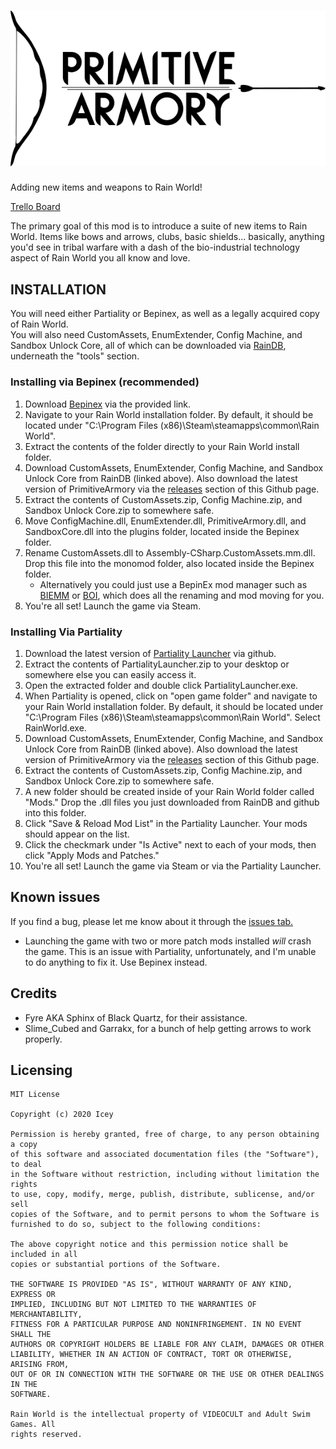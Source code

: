 # ![Primitive Armory Logo](/meta_resources/logo.png "Primitive Armory")

Adding new items and weapons to Rain World!

[Trello Board](https://trello.com/b/hnOcYuNG/primitive-armory)

The primary goal of this mod is to introduce a suite of new items to Rain World. Items like bows and arrows, clubs, basic shields... basically, anything you'd see in tribal warfare with a dash of the bio-industrial technology aspect of Rain World you all know and love.

## INSTALLATION
You will need either Partiality or Bepinex, as well as a legally acquired copy of Rain World.  
You will also need CustomAssets, EnumExtender, Config Machine, and Sandbox Unlock Core, all of which can be downloaded via [RainDB](https://www.raindb.net/), underneath the "tools" section.  
### Installing via Bepinex (recommended)
1. Download [Bepinex](https://drive.google.com/file/d/1WcCCsS3ABBdO1aX-iJGeqeE07YE4Qv88/view) via the provided link.
2. Navigate to your Rain World installation folder. By default, it should be located under "C:\Program Files (x86)\Steam\steamapps\common\Rain World".
3. Extract the contents of the folder directly to your Rain World install folder.
4. Download CustomAssets, EnumExtender, Config Machine, and Sandbox Unlock Core from RainDB (linked above). Also download the latest version of PrimitiveArmory via the [releases](https://github.com/Penguixia/PrimitiveArmory/releases) section of this Github page.
5. Extract the contents of CustomAssets.zip, Config Machine.zip, and Sandbox Unlock Core.zip to somewhere safe.
6. Move ConfigMachine.dll, EnumExtender.dll, PrimitiveArmory.dll, and SandboxCore.dll into the plugins folder, located inside the Bepinex folder. 
7. Rename CustomAssets.dll to Assembly-CSharp.CustomAssets.mm.dll. Drop this file into the monomod folder, also located inside the Bepinex folder.
	- Alternatively you could just use a BepinEx mod manager such as [BIEMM](https://github.com/PaperRonin/BIEMM/releases/) or [BOI](https://github.com/thalber/BOI/releases), which does all the renaming and mod moving for you.
8. You're all set! Launch the game via Steam.  
### Installing Via Partiality
1. Download the latest version of [Partiality Launcher](https://github.com/PartialityModding/PartialityLauncher/releases) via github.
2. Extract the contents of PartialityLauncher.zip to your desktop or somewhere else you can easily access it.
3. Open the extracted folder and double click PartialityLauncher.exe.
4. When Partiality is opened, click on "open game folder" and navigate to your Rain World installation folder. By default, it should be located under "C:\Program Files (x86)\Steam\steamapps\common\Rain World". Select RainWorld.exe.
5. Download CustomAssets, EnumExtender, Config Machine, and Sandbox Unlock Core from RainDB (linked above). Also download the latest version of PrimitiveArmory via the [releases](https://github.com/Penguixia/PrimitiveArmory/releases) section of this Github page.
6. Extract the contents of CustomAssets.zip, Config Machine.zip, and Sandbox Unlock Core.zip to somewhere safe.
7. A new folder should be created inside of your Rain World folder called "Mods." Drop the .dll files you just downloaded from RainDB and github into this folder. 
8. Click "Save & Reload Mod List" in the Partiality Launcher. Your mods should appear on the list.
9. Click the checkmark under "Is Active" next to each of your mods, then click "Apply Mods and Patches."
10. You're all set! Launch the game via Steam or via the Partiality Launcher.

## Known issues  
If you find a bug, please let me know about it through the [issues tab.](https://github.com/Penguixia/PrimitiveArmory/issues)  
- Launching the game with two or more patch mods installed _will_ crash the game. This is an issue with Partiality, unfortunately, and I'm unable to do anything to fix it. Use Bepinex instead.

## Credits
- Fyre AKA Sphinx of Black Quartz, for their assistance.
- Slime_Cubed and Garrakx, for a bunch of help getting arrows to work properly.

## Licensing
	MIT License
	
	Copyright (c) 2020 Icey
	
	Permission is hereby granted, free of charge, to any person obtaining a copy
	of this software and associated documentation files (the "Software"), to deal
	in the Software without restriction, including without limitation the rights
	to use, copy, modify, merge, publish, distribute, sublicense, and/or sell
	copies of the Software, and to permit persons to whom the Software is
	furnished to do so, subject to the following conditions:
	
	The above copyright notice and this permission notice shall be included in all
	copies or substantial portions of the Software.
	
	THE SOFTWARE IS PROVIDED "AS IS", WITHOUT WARRANTY OF ANY KIND, EXPRESS OR
	IMPLIED, INCLUDING BUT NOT LIMITED TO THE WARRANTIES OF MERCHANTABILITY,
	FITNESS FOR A PARTICULAR PURPOSE AND NONINFRINGEMENT. IN NO EVENT SHALL THE
	AUTHORS OR COPYRIGHT HOLDERS BE LIABLE FOR ANY CLAIM, DAMAGES OR OTHER
	LIABILITY, WHETHER IN AN ACTION OF CONTRACT, TORT OR OTHERWISE, ARISING FROM,
	OUT OF OR IN CONNECTION WITH THE SOFTWARE OR THE USE OR OTHER DEALINGS IN THE
	SOFTWARE.
	
	Rain World is the intellectual property of VIDEOCULT and Adult Swim Games. All
	rights reserved.
